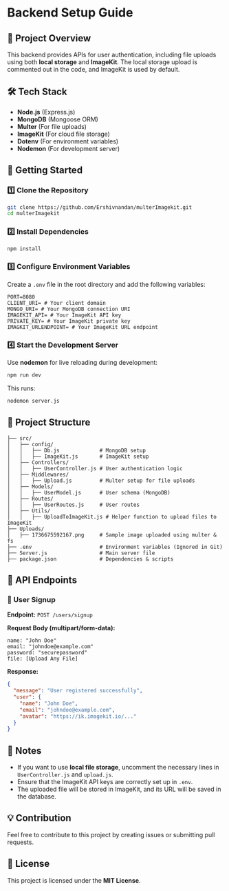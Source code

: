 # Backend Setup Guide

## 📌 Project Overview
This backend provides APIs for user authentication, including file uploads using both **local storage** and **ImageKit**. The local storage upload is commented out in the code, and ImageKit is used by default.

## 🛠️ Tech Stack
- **Node.js** (Express.js)
- **MongoDB** (Mongoose ORM)
- **Multer** (For file uploads)
- **ImageKit** (For cloud file storage)
- **Dotenv** (For environment variables)
- **Nodemon** (For development server)

## 🚀 Getting Started
### 1️⃣ Clone the Repository
```sh
git clone https://github.com/Ershivnandan/multerImagekit.git
cd multerImagekit
```

### 2️⃣ Install Dependencies
```sh
npm install
```

### 3️⃣ Configure Environment Variables
Create a `.env` file in the root directory and add the following variables:
```env
PORT=8080
CLIENT_URI= # Your client domain
MONGO_URI= # Your MongoDB connection URI
IMAGEKIT_API= # Your ImageKit API key
PRIVATE_KEY= # Your ImageKit private key
IMAGKIT_URLENDPOINT= # Your ImageKit URL endpoint
```

### 4️⃣ Start the Development Server
Use **nodemon** for live reloading during development:
```sh
npm run dev
```
This runs:
```sh
nodemon server.js
```

## 📂 Project Structure
```
├── src/
│   ├── config/
│   │   ├── Db.js             # MongoDB setup
│   │   ├── ImageKit.js       # ImageKit setup
│   ├── Controllers/
│   │   ├── UserController.js # User authentication logic
│   ├── Middlewares/
│   │   ├── Upload.js         # Multer setup for file uploads
│   ├── Models/
│   │   ├── UserModel.js      # User schema (MongoDB)
│   ├── Routes/
│   │   ├── UserRoutes.js     # User routes
│   ├── Utils/
│   │   ├── UploadToImageKit.js # Helper function to upload files to ImageKit
├── Uploads/
│   ├── 1736675592167.png     # Sample image uploaded using multer & fs
├── .env                      # Environment variables (Ignored in Git)
├── Server.js                 # Main server file
├── package.json              # Dependencies & scripts
```

## 🔧 API Endpoints
### 📝 User Signup
**Endpoint:** `POST /users/signup`

**Request Body (multipart/form-data):**
```
name: "John Doe"
email: "johndoe@example.com"
password: "securepassword"
file: [Upload Any File]
```

**Response:**
```json
{
  "message": "User registered successfully",
  "user": {
    "name": "John Doe",
    "email": "johndoe@example.com",
    "avatar": "https://ik.imagekit.io/..."
  }
}
```

## 📌 Notes
- If you want to use **local file storage**, uncomment the necessary lines in `UserController.js` and `upload.js`.
- Ensure that the ImageKit API keys are correctly set up in `.env`.
- The uploaded file will be stored in ImageKit, and its URL will be saved in the database.

## 💡 Contribution
Feel free to contribute to this project by creating issues or submitting pull requests.

## 📄 License
This project is licensed under the **MIT License**.

